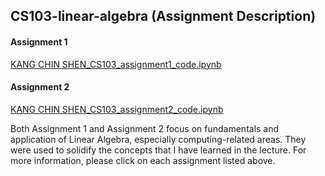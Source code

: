 ## CS103-linear-algebra (Assignment Description)

#### Assignment 1
[KANG CHIN SHEN_CS103_assignment1_code.ipynb](https://github.com/cskang0121/cs103-linear-algebra/blob/main/assignment_1/KANG%20CHIN%20SHEN_CS103_assignment1_code.ipynb)

#### Assignment 2
[KANG CHIN SHEN_CS103_assignment2_code.ipynb](https://github.com/cskang0121/cs103-linear-algebra/blob/main/assignment_2/KANG%20CHIN%20SHEN_CS103_assignment2_code.ipynb)

Both Assignment 1 and Assignment 2 focus on fundamentals and application of Linear Algebra, especially computing-related areas. They were used to solidify the concepts that I have learned in the lecture. For more information, please click on each assignment listed above.
